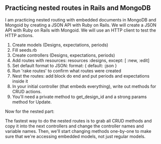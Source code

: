 ## Practicing nested routes in Rails and MongoDB

I am practicing nested routing with embedded documents in MongoDB and Mongoid by creating a JSON API with Ruby on Rails. We will create a JSON API with Ruby on Rails with Mongoid. We will use an HTTP client to test the HTTP actions.

1. Create models (Designs, expectations, periods)
2. Fill seeds.rb
3. Create controllers (Designs, expectations, periods)
4. Add routes with resources: resources :designs, except: [ :new, :edit]
5. Set default format to JSON: format: { default: :json }
6. Run 'rake routes' to confirm what routes were created
7. Nest the routes: add block do end and put periods and expectations inside it
8. In your initial controller (that embeds everything), write out methods for CRUD actions.
9. You'll need a private method to get_design_id and a strong params method for Update.

Now for the nested part:

The fastest way to do the nested routes is to grab all CRUD methods and copy it into the next controllers and change the controller names and variable names. Then, we'll start changing methods one-by-one to make sure that we're accessing embedded models, not just regular models.

